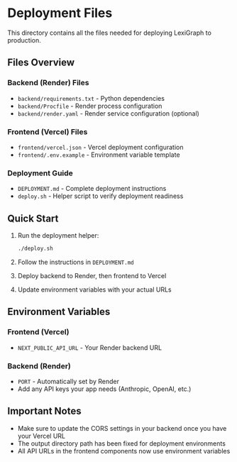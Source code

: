 # Deployment Files

This directory contains all the files needed for deploying LexiGraph to production.

## Files Overview

### Backend (Render) Files
- `backend/requirements.txt` - Python dependencies
- `backend/Procfile` - Render process configuration
- `backend/render.yaml` - Render service configuration (optional)

### Frontend (Vercel) Files
- `frontend/vercel.json` - Vercel deployment configuration
- `frontend/.env.example` - Environment variable template

### Deployment Guide
- `DEPLOYMENT.md` - Complete deployment instructions
- `deploy.sh` - Helper script to verify deployment readiness

## Quick Start

1. Run the deployment helper:
   ```bash
   ./deploy.sh
   ```

2. Follow the instructions in `DEPLOYMENT.md`

3. Deploy backend to Render, then frontend to Vercel

4. Update environment variables with your actual URLs

## Environment Variables

### Frontend (Vercel)
- `NEXT_PUBLIC_API_URL` - Your Render backend URL

### Backend (Render)
- `PORT` - Automatically set by Render
- Add any API keys your app needs (Anthropic, OpenAI, etc.)

## Important Notes

- Make sure to update the CORS settings in your backend once you have your Vercel URL
- The output directory path has been fixed for deployment environments
- All API URLs in the frontend components now use environment variables
